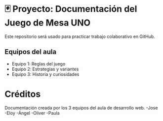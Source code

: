 # 🃏 Proyecto: Documentación del Juego de Mesa UNO

Este repositorio será usado para practicar trabajo colaborativo en GitHub.

## Equipos del aula
- Equipo 1: Reglas del juego  
- Equipo 2: Estrategias y variantes  
- Equipo 3: Historia y curiosidades

# Créditos
Documentación creada por los 3 equipos del aula de desarrollo web.
-Jose
-Eloy
-Ángel
-Oliver
-Paula